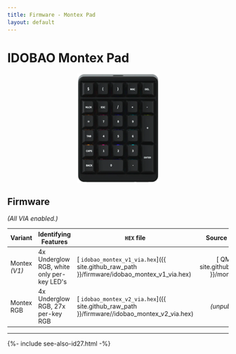 ```yaml
---
title: Firmware - Montex Pad
layout: default
---
```


# IDOBAO Montex Pad

<img src="../assets/img/idobao-id27.png" height="250" style="display:block;margin-left:auto;margin-right:auto;">

## Firmware

*(All VIA enabled.)*

| Variant       | Identifying Features                                | `HEX` file | Source Location |
|---------------|-----------------------------------------------------|------------|:---------------:|
| Montex *(V1)* | 4x Underglow RGB, white only per-key LED's          | [<i class="fas fa-microchip"></i> `idobao_montex_v1_via.hex`]({{ site.github_raw_path }}/firmware/idobao_montex_v1_via.hex) | [<i class="fab fa-github"></i> QMK]({{ site.github_qmk_path }}/montex/v1) |
| Montex RGB    | 4x Underglow RGB, 27x per-key RGB                   | [<i class="fas fa-microchip"></i> `idobao_montex_v2_via.hex`]({{ site.github_raw_path }}/firmware//idobao_montex_v2_via.hex) | *(unpublished)* | 

<!-- 
| Montex V2 RGB | 4x Underglow RGB, 27x per-key RGB, "V2" designator  | *(unpublished)* | *(unpublished)* |
-->

---

{%- include see-also-id27.html -%}


